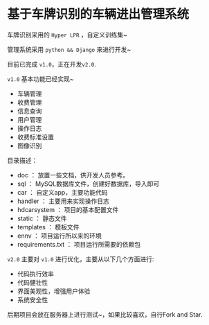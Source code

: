 # 基于车牌识别的车辆进出管理系统

车牌识别采用的 `Hyper LPR` ，自定义训练集~

管理系统采用 `python && Django` 来进行开发~

目前已完成 `v1.0`，正在开发`v2.0`.

`v1.0` 基本功能已经实现~
- 车辆管理
- 收费管理
- 信息查询
- 用户管理
- 操作日志
- 收费标准设置
- 图像识别

目录描述：
- doc ： 放置一些文档，供开发人员参考。
- sql ： MySQL数据库文件，创建好数据库，导入即可
- car ： 自定义app，主要功能代码
- handler ： 主要用来实现操作日志
- hdcarsystem ： 项目的基本配置文件
- static ： 静态文件
- templates ： 模板文件
- ennv ： 项目运行所以来的环境
- requirements.txt ： 项目运行所需要的依赖包

`v2.0` 主要对 `v1.0` 进行优化，主要从以下几个方面进行:
- 代码执行效率
- 代码健壮性
- 界面美观性，增强用户体验
- 系统安全性

后期项目会放在服务器上进行测试~，如果比较喜欢，自行Fork and Star.